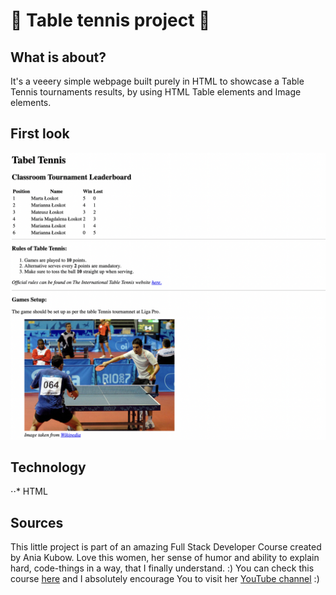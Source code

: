 #  🎾 Table tennis project 🎾

## What is about?

It's a veeery simple webpage built purely in HTML to showcase a Table Tennis tournaments results, by using HTML Table elements and Image elements.

## First look

![Table tennis page](./img/screen_1.png)

## Technology

⋅⋅* HTML

## Sources
This little project is part of an amazing Full Stack Developer Course created by Ania Kubow. Love this women, her sense of humor and ability to explain hard, code-things in a way, that I finally understand. :)
You can check this course [here](https://www.codewithania.com/about) and I absolutely encourage You to visit her [YouTube channel](https://www.youtube.com/@AniaKubow) :)
